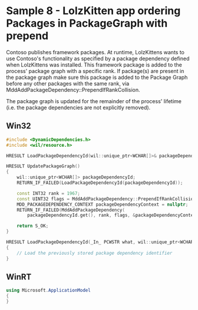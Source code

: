 # Sample 8 - LolzKitten app ordering Packages in PackageGraph with prepend

Contoso publishes framework packages. At runtime, LolzKittens wants to use Contoso's functionality as specified by a package dependency defined when LolzKittens was installed. This framework package is added to the process' package graph with a specific rank. If package(s) are present in the package graph make sure this package is added to the Package Graph before any other packages with the same rank, via MddAddPackageDependency::PrependIfRankCollision.

The package graph is updated for the remainder of the process' lifetime (i.e. the package dependencies are not explicitly removed).

## Win32

```c++
#include <DynamicDependencies.h>
#include <wil/resource.h>

HRESULT LoadPackageDependencyId(wil::unique_ptr<WCHAR[]>& packageDependencyId);

HRESULT UpdatePackageGraph()
{
    wil::unique_ptr<WCHAR[]> packageDependencyId;
    RETURN_IF_FAILED(LoadPackageDependencyId(packageDependencyId));

    const INT32 rank = 1967;
    const UINT32 flags = MddAddPackageDependency::PrependIfRankCollision;
    MDD_PACKAGEDEPENDENCY_CONTEXT packageDependencyContext = nullptr;
    RETURN_IF_FAILED(MddAddPackageDependency(
        packageDependencyId.get(), rank, flags, &packageDependencyContext, nullptr));

    return S_OK;
}

HRESULT LoadPackageDependencyId(_In_ PCWSTR what, wil::unique_ptr<WCHAR[]>& packageDependencyId)
{
    // Load the previously stored package dependency identifier
}
```

## WinRT

```c#
using Microsoft.ApplicationModel
{
}
```
